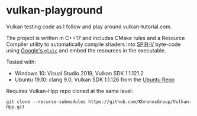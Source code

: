 # vulkan-playground

Vulkan testing code as I follow and play around vulkan-tutorial.com.

The project is written in C++17 and includes CMake rules and a Resource Compiler utility to automatically compile shaders into [SPIR-V](https://en.wikipedia.org/wiki/Standard_Portable_Intermediate_Representation) byte-code using [Google's `glslc`]([https://github.com/google/shaderc/tree/master/glslc](https://github.com/google/shaderc/tree/master/glslc)) and embed the resources in the executable.

Tested with:
* Windows 10: Visual Studio 2019, Vulkan SDK 1.1.121.2
* Ubuntu 19.10: clang 9.0, Vulkan SDK 1.1.126 from the [Ubuntu Repo](https://packages.lunarg.com/)

Requires Vulkan-Hpp repo cloned at the same level:

`git clone --recurse-submodules https://github.com/KhronosGroup/Vulkan-Hpp.git`
